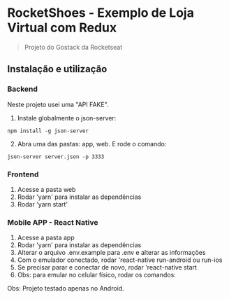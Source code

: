 # RocketShoes - Exemplo de Loja Virtual com Redux

> Projeto do Gostack da Rocketseat

## Instalação e utilização

### Backend

Neste projeto usei uma "API FAKE". 

1. Instale globalmente o json-server:
```
npm install -g json-server
```
2. Abra uma das pastas: app, web. E rode o comando:

```
json-server server.json -p 3333
```

### Frontend

1.  Acesse a pasta web
2.  Rodar 'yarn' para instalar as dependências
3.  Rodar 'yarn start'

### Mobile APP - React Native

1.  Acesse a pasta app
2.  Rodar 'yarn' para instalar as dependências
3.  Alterar o arquivo .env.example para .env e alterar as informações
4.  Com o emulador conectado, rodar 'react-native run-android ou run-ios
5.  Se precisar parar e conectar de novo, rodar 'react-native start
6.  Obs: para emular no celular físico, rodar os comandos:

Obs: Projeto testado apenas no Android.

